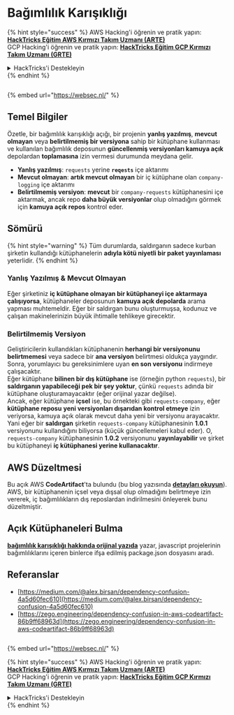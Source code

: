 # Bağımlılık Karışıklığı

{% hint style="success" %}
AWS Hacking'i öğrenin ve pratik yapın:<img src="/.gitbook/assets/arte.png" alt="" data-size="line">[**HackTricks Eğitim AWS Kırmızı Takım Uzmanı (ARTE)**](https://training.hacktricks.xyz/courses/arte)<img src="/.gitbook/assets/arte.png" alt="" data-size="line">\
GCP Hacking'i öğrenin ve pratik yapın: <img src="/.gitbook/assets/grte.png" alt="" data-size="line">[**HackTricks Eğitim GCP Kırmızı Takım Uzmanı (GRTE)**<img src="/.gitbook/assets/grte.png" alt="" data-size="line">](https://training.hacktricks.xyz/courses/grte)

<details>

<summary>HackTricks'i Destekleyin</summary>

* [**abonelik planlarını**](https://github.com/sponsors/carlospolop) kontrol edin!
* **💬 [**Discord grubuna**](https://discord.gg/hRep4RUj7f) veya [**telegram grubuna**](https://t.me/peass) katılın ya da **Twitter**'da **bizi takip edin** 🐦 [**@hacktricks\_live**](https://twitter.com/hacktricks\_live)**.**
* **Hacking ipuçlarını paylaşmak için** [**HackTricks**](https://github.com/carlospolop/hacktricks) ve [**HackTricks Cloud**](https://github.com/carlospolop/hacktricks-cloud) github reposuna PR gönderin.

</details>
{% endhint %}

<figure><img src="https://pentest.eu/RENDER_WebSec_10fps_21sec_9MB_29042024.gif" alt=""><figcaption></figcaption></figure>

{% embed url="https://websec.nl/" %}


## Temel Bilgiler

Özetle, bir bağımlılık karışıklığı açığı, bir projenin **yanlış yazılmış**, **mevcut olmayan** veya **belirtilmemiş bir versiyona** sahip bir kütüphane kullanması ve kullanılan bağımlılık deposunun **güncellenmiş versiyonları kamuya açık** depolardan **toplamasına** izin vermesi durumunda meydana gelir.

* **Yanlış yazılmış**: `requests` yerine **`reqests`** içe aktarımı
* **Mevcut olmayan**: **artık mevcut olmayan** bir iç kütüphane olan `company-logging` içe aktarımı
* **Belirtilmemiş versiyon**: **mevcut** bir `company-requests` kütüphanesini içe aktarmak, ancak repo **daha büyük versiyonlar** olup olmadığını görmek için **kamuya açık repos** kontrol eder.

## Sömürü

{% hint style="warning" %}
Tüm durumlarda, saldırganın sadece kurban şirketin kullandığı kütüphanelerin **adıyla kötü niyetli bir paket yayınlaması** yeterlidir.
{% endhint %}

### Yanlış Yazılmış & Mevcut Olmayan

Eğer şirketiniz **iç kütüphane olmayan bir kütüphaneyi içe aktarmaya çalışıyorsa**, kütüphaneler deposunun **kamuya açık depolarda** arama yapması muhtemeldir. Eğer bir saldırgan bunu oluşturmuşsa, kodunuz ve çalışan makinelerinizin büyük ihtimalle tehlikeye girecektir.

### Belirtilmemiş Versiyon

Geliştiricilerin kullandıkları kütüphanenin **herhangi bir versiyonunu belirtmemesi** veya sadece bir **ana versiyon** belirtmesi oldukça yaygındır. Sonra, yorumlayıcı bu gereksinimlere uyan **en son versiyonu** indirmeye çalışacaktır.\
Eğer kütüphane **bilinen bir dış kütüphane** ise (örneğin python `requests`), bir **saldırganın yapabileceği pek bir şey yoktur**, çünkü `requests` adında bir kütüphane oluşturamayacaktır (eğer orijinal yazar değilse).\
Ancak, eğer kütüphane **içsel** ise, bu örnekteki gibi `requests-company`, eğer **kütüphane reposu** **yeni versiyonları dışarıdan kontrol etmeye** izin veriyorsa, kamuya açık olarak mevcut daha yeni bir versiyonu arayacaktır.\
Yani eğer bir **saldırgan** şirketin `requests-company` kütüphanesinin **1.0.1** versiyonunu kullandığını biliyorsa (küçük güncellemeleri kabul eder). O, `requests-company` kütüphanesinin **1.0.2** versiyonunu **yayınlayabilir** ve şirket bu kütüphaneyi **iç kütüphanesi yerine kullanacaktır**.

## AWS Düzeltmesi

Bu açık AWS **CodeArtifact**'ta bulundu (bu blog yazısında [**detayları okuyun**](https://zego.engineering/dependency-confusion-in-aws-codeartifact-86b9ff68963d)).\
AWS, bir kütüphanenin içsel veya dışsal olup olmadığını belirtmeye izin vererek, iç bağımlılıkların dış reposlardan indirilmesini önleyerek bunu düzeltmiştir.

## Açık Kütüphaneleri Bulma

[**bağımlılık karışıklığı hakkında orijinal yazıda**](https://medium.com/@alex.birsan/dependency-confusion-4a5d60fec610) yazar, javascript projelerinin bağımlılıklarını içeren binlerce ifşa edilmiş package.json dosyasını aradı.

## Referanslar

* [https://medium.com/@alex.birsan/dependency-confusion-4a5d60fec610](https://medium.com/@alex.birsan/dependency-confusion-4a5d60fec610)
* [https://zego.engineering/dependency-confusion-in-aws-codeartifact-86b9ff68963d](https://zego.engineering/dependency-confusion-in-aws-codeartifact-86b9ff68963d)

<figure><img src="https://pentest.eu/RENDER_WebSec_10fps_21sec_9MB_29042024.gif" alt=""><figcaption></figcaption></figure>

{% embed url="https://websec.nl/" %}

{% hint style="success" %}
AWS Hacking'i öğrenin ve pratik yapın:<img src="/.gitbook/assets/arte.png" alt="" data-size="line">[**HackTricks Eğitim AWS Kırmızı Takım Uzmanı (ARTE)**](https://training.hacktricks.xyz/courses/arte)<img src="/.gitbook/assets/arte.png" alt="" data-size="line">\
GCP Hacking'i öğrenin ve pratik yapın: <img src="/.gitbook/assets/grte.png" alt="" data-size="line">[**HackTricks Eğitim GCP Kırmızı Takım Uzmanı (GRTE)**<img src="/.gitbook/assets/grte.png" alt="" data-size="line">](https://training.hacktricks.xyz/courses/grte)

<details>

<summary>HackTricks'i Destekleyin</summary>

* [**abonelik planlarını**](https://github.com/sponsors/carlospolop) kontrol edin!
* **💬 [**Discord grubuna**](https://discord.gg/hRep4RUj7f) veya [**telegram grubuna**](https://t.me/peass) katılın ya da **Twitter**'da **bizi takip edin** 🐦 [**@hacktricks\_live**](https://twitter.com/hacktricks\_live)**.**
* **Hacking ipuçlarını paylaşmak için** [**HackTricks**](https://github.com/carlospolop/hacktricks) ve [**HackTricks Cloud**](https://github.com/carlospolop/hacktricks-cloud) github reposuna PR gönderin.

</details>
{% endhint %}
